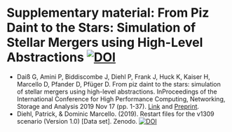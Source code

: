 # Supplementary material: From Piz Daint to the Stars: Simulation of Stellar Mergers using High-Level Abstractions [![DOI](https://zenodo.org/badge/180603986.svg)](https://zenodo.org/badge/latestdoi/180603986)


* Daiß G, Amini P, Biddiscombe J, Diehl P, Frank J, Huck K, Kaiser H, Marcello D, Pfander D, Pfüger D. From piz daint to the stars: simulation of stellar mergers using high-level abstractions. InProceedings of the International Conference for High Performance Computing, Networking, Storage and Analysis 2019 Nov 17 (pp. 1-37). [Link](https://dl.acm.org/doi/abs/10.1145/3295500.3356221) and [Preprint](https://arxiv.org/abs/1908.03121).
* Diehl, Patrick, & Dominic Marcello. (2019). Restart files for the v1309 scenario (Version 1.0) [Data set]. Zenodo. [![DOI](https://zenodo.org/badge/DOI/10.5281/zenodo.2635581.svg)](https://doi.org/10.5281/zenodo.2635581)


